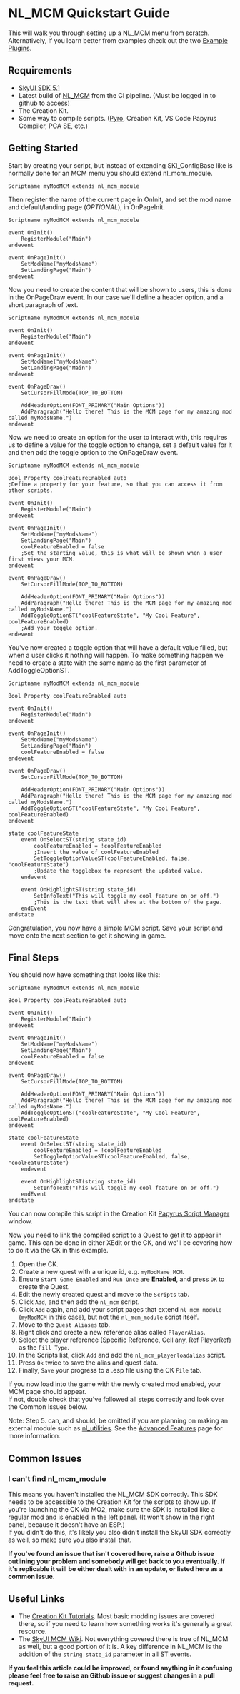 # NL_MCM Quickstart Guide

This will walk you through setting up a NL_MCM menu from scratch. Alternatively, if you learn better from examples check out the two [Example](https://github.com/MrOctopus/nl_mcm/tree/main/examples/nl_curios) [Plugins](https://github.com/MrOctopus/nl_mcm/tree/main/examples/nl_utilities).

## Requirements

* [SkyUI SDK 5.1](https://github.com/schlangster/skyui/wiki)
* Latest build of [NL_MCM](https://github.com/MrOctopus/nl_mcm/actions/workflows/ci.yml?query=branch%3Amain) from the CI pipeline. (Must be logged in to github to access)
* The Creation Kit.
* Some way to compile scripts. ([Pyro](https://github.com/fireundubh/pyro), Creation Kit, VS Code Papyrus Compiler, PCA SE, etc.)

## Getting Started

Start by creating your script, but instead of extending SKI_ConfigBase like is normally done for an MCM menu you should extend nl_mcm_module.

```papyrus
Scriptname myModMCM extends nl_mcm_module
```

Then register the name of the current page in OnInit, and set the mod name and default/landing page (*OPTIONAL*), in OnPageInit.

```papyrus
Scriptname myModMCM extends nl_mcm_module

event OnInit()
    RegisterModule("Main")
endevent

event OnPageInit()
    SetModName("myModsName")
    SetLandingPage("Main")
endevent
```

Now you need to create the content that will be shown to users, this is done in the OnPageDraw event. In our case we'll define a header option, and a short paragraph of text.

```papyrus
Scriptname myModMCM extends nl_mcm_module

event OnInit()
    RegisterModule("Main")
endevent

event OnPageInit()
    SetModName("myModsName")
    SetLandingPage("Main")
endevent

event OnPageDraw()
    SetCursorFillMode(TOP_TO_BOTTOM)

    AddHeaderOption(FONT_PRIMARY("Main Options"))
    AddParagraph("Hello there! This is the MCM page for my amazing mod called myModsName.")
endevent
```

Now we need to create an option for the user to interact with, this requires us to define a value for the toggle option to change, set a default value for it and then add the toggle option to the OnPageDraw event.

```papyrus
Scriptname myModMCM extends nl_mcm_module

Bool Property coolFeatureEnabled auto
;Define a property for your feature, so that you can access it from other scripts.

event OnInit()
    RegisterModule("Main")
endevent

event OnPageInit()
    SetModName("myModsName")
    SetLandingPage("Main")
    coolFeatureEnabled = false
    ;Set the starting value, this is what will be shown when a user first views your MCM.
endevent

event OnPageDraw()
    SetCursorFillMode(TOP_TO_BOTTOM)

    AddHeaderOption(FONT_PRIMARY("Main Options"))
    AddParagraph("Hello there! This is the MCM page for my amazing mod called myModsName.")
    AddToggleOptionST("coolFeatureState", "My Cool Feature", coolFeatureEnabled)
    ;Add your toggle option.
endevent
```

You've now created a toggle option that will have a default value filled, but when a user clicks it nothing will happen. To make something happen we need to create a state with the same name as the first parameter of AddToggleOptionST.

```papyrus
Scriptname myModMCM extends nl_mcm_module

Bool Property coolFeatureEnabled auto

event OnInit()
    RegisterModule("Main")
endevent

event OnPageInit()
    SetModName("myModsName")
    SetLandingPage("Main")
    coolFeatureEnabled = false
endevent

event OnPageDraw()
    SetCursorFillMode(TOP_TO_BOTTOM)

    AddHeaderOption(FONT_PRIMARY("Main Options"))
    AddParagraph("Hello there! This is the MCM page for my amazing mod called myModsName.")
    AddToggleOptionST("coolFeatureState", "My Cool Feature", coolFeatureEnabled)
endevent

state coolFeatureState
    event OnSelectST(string state_id)
        coolFeatureEnabled = !coolFeatureEnabled
        ;Invert the value of coolFeatureEnabled
        SetToggleOptionValueST(coolFeatureEnabled, false, "coolFeatureState")
        ;Update the togglebox to represent the updated value.
    endevent

    event OnHighlightST(string state_id)
        SetInfoText("This will toggle my cool feature on or off.")
        ;This is the text that will show at the bottom of the page.
    endEvent
endstate
```

Congratulation, you now have a simple MCM script. Save your script and move onto the next section to get it showing in game.

## Final Steps

You should now have something that looks like this:

```papyrus
Scriptname myModMCM extends nl_mcm_module

Bool Property coolFeatureEnabled auto

event OnInit()
    RegisterModule("Main")
endevent

event OnPageInit()
    SetModName("myModsName")
    SetLandingPage("Main")
    coolFeatureEnabled = false
endevent

event OnPageDraw()
    SetCursorFillMode(TOP_TO_BOTTOM)

    AddHeaderOption(FONT_PRIMARY("Main Options"))
    AddParagraph("Hello there! This is the MCM page for my amazing mod called myModsName.")
    AddToggleOptionST("coolFeatureState", "My Cool Feature", coolFeatureEnabled)
endevent

state coolFeatureState
    event OnSelectST(string state_id)
        coolFeatureEnabled = !coolFeatureEnabled
        SetToggleOptionValueST(coolFeatureEnabled, false, "coolFeatureState")
    endevent

    event OnHighlightST(string state_id)
        SetInfoText("This will toggle my cool feature on or off.")
    endEvent
endstate
```

You can now compile this script in the Creation Kit [Papyrus Script Manager](https://www.creationkit.com/index.php?title=Papyrus_Script_Manager) window.

Now you need to link the compiled script to a Quest to get it to appear in game. This can be done in either XEdit or the CK, and we'll be covering how to do it via the CK in this example.

1. Open the CK.
2. Create a new quest with a unique id, e.g. ``myModName_MCM``. 
3. Ensure ``Start Game Enabled`` and ``Run Once`` are __Enabled__, and press ``OK`` to create the Quest.
4. Edit the newly created quest and move to the ``Scripts`` tab.
5. Click ``Add``, and then add the ``nl_mcm`` script.
6. Click ``Add`` again, and add your script pages that extend ``nl_mcm_module`` (``myModMCM`` in this case), but not the ``nl_mcm_module`` script itself.
7. Move to the ``Quest Aliases`` tab.
8. Right click and create a new reference alias called ``PlayerAlias``.
9. Select the player reference (Specific Reference, Cell any, Ref PlayerRef) as the ``Fill Type``.
10. In the Scripts list, click ``Add`` and add the ```nl_mcm_playerloadalias``` script.
11. Press ``Ok`` twice to save the alias and quest data.
12. Finally, ``Save`` your progress to a .esp file using the CK ``File`` tab. 

If you now load into the game with the newly created mod enabled, your MCM page should appear.  
If not, double check that you've followed all steps correctly and look over the Common Issues below.

Note:
Step 5. can, and should, be omitted if you are planning on making an external module such as [nl_utilities](https://github.com/MrOctopus/nl_mcm/tree/main/examples/nl_utilities). See the [Advanced Features](https://github.com/MrOctopus/nl_mcm/wiki/4.-Advanced-Features) page for more information.

## Common Issues

### I can't find nl_mcm_module

This means you haven't installed the NL_MCM SDK correctly. This SDK needs to be accessible to the Creation Kit for the scripts to show up. If you're launching the CK via MO2, make sure the SDK is installed like a regular mod and is enabled in the left panel. (It won't show in the right panel, because it doesn't have an ESP.)  
If you didn't do this, it's likely you also didn't install the SkyUI SDK correctly as well, so make sure you also install that.

__If you've found an issue that isn't covered here, raise a Github issue outlining your problem and somebody will get back to you eventually. If it's replicable it will be either dealt with in an update, or listed here as a common issue.__

## Useful Links

* The [Creation Kit Tutorials](https://www.creationkit.com/index.php?title=Category:Tutorials). Most basic modding issues are covered there, so if you need to learn how something works it's generally a great resource.
* The [SkyUI MCM Wiki](https://github.com/schlangster/skyui/wiki). Not everything covered there is true of NL_MCM as well, but a good portion of it is. A key difference in NL_MCM is the addition of the ``string state_id`` parameter in all ST events.

__If you feel this article could be improved, or found anything in it confusing please feel free to raise an Github issue or suggest changes in a pull request.__
